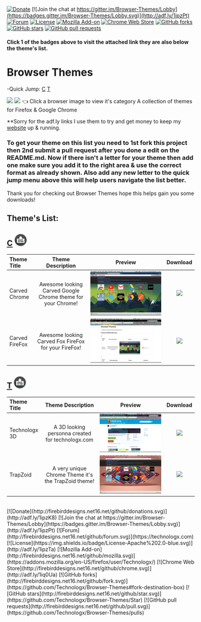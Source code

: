 <a href='#top'></a>
[![Donate](http://firebirddesigns.net16.net/github/donations.svg)](http://adf.ly/1ipzK8) [![Join the chat at https://gitter.im/Browser-Themes/Lobby](https://badges.gitter.im/Browser-Themes/Lobby.svg)](http://adf.ly/1ipzPt) [![Forum](http://firebirddesigns.net16.net/github/forum.svg)](https://technologx.com) [![License](https://img.shields.io/badge/License-Apache%202.0-blue.svg)](http://adf.ly/1ipzTa) [![Mozilla Add-on](http://firebirddesigns.net16.net/github/mozilla.svg)](https://addons.mozilla.org/en-US/firefox/user/Technologx/) [![Chrome Web Store](http://firebirddesigns.net16.net/github/chrome.svg)](http://adf.ly/1iq0Ua) [![GitHub forks](http://firebirddesigns.net16.net/github/fork.svg)](https://github.com/Technologx/Browser-Themes#fork-destination-box) [![GitHub stars](http://firebirddesigns.net16.net/github/star.svg)](https://github.com/Technologx/Browser-Themes/Star) [![GitHub pull requests](http://firebirddesigns.net16.net/github/pull.svg)](https://github.com/Technologx/Browser-Themes/pulls)<br />
#### Click 1 of the badges above to visit the attached link they are also below the theme's list.
# Browser Themes <br />
-Quick Jump:
<a href='#c'>C</a> <a href='#t'>T</a>

<a href='https://github.com/Technologx/Browser-Themes/tree/master/Themes/Chrome/' target='_blank'><img src='https://raw.githubusercontent.com/alrra/browser-logos/master/src/chrome/chrome_64x64.png'></a>
<a href='https://github.com/Technologx/Browser-Themes/tree/master/Themes/FireFox/' target='_blank'><img src='https://raw.githubusercontent.com/alrra/browser-logos/master/src/firefox/firefox_64x64.png'></a>  👈 Click a browser image to view it's category
A collection of themes for Firefox &amp; Google Chrome

**Sorry for the adf.ly links I use them to try and get money to keep my <a href='http://adf.ly/1ZQ6rs' target='_blank'>website</a> up &amp; running.

### To get your theme on this list you need to 1st fork this project then 2nd submit a pull request after you done a edit on the README.md. Now if there isn't a letter for your theme then add one make sure you add it to the right area &amp; use the correct format as already shown. Also add any new letter to the quick jump menu above this will help users navigate the list better.
Thank you for checking out Browser Themes hope this helps gain you some downloads!

## Theme's List:

## <a href='#c'>C</a> <a href='#top'><img src='https://raw.githubusercontent.com/Technologx/Browser-Themes/master/Extras/top.png' height='32px' width='32px'></a>
Theme Title                  | Theme Description               | Preview             | Download 
:------------------------ | :------------------------: | :------------------------: | :------------------------:
Carved Chrome | Awesome looking Carved Google Chrome theme for your Chrome!| <img style="-webkit-user-select: none" src='https://github.com/Technologx/Browser-Themes/blob/master/Previews/Chrome/carved_chrome.png'> | <a href='http://adf.ly/1imS30' target='_blank'><img src='https://developer.chrome.com/webstore/images/ChromeWebStore_Badge_v2_340x96.png'></a>
Carved FireFox | Awesome looking Carved Fox FireFox for your FireFox!| <img style="-webkit-user-select: none" src='https://github.com/Technologx/Browser-Themes/blob/master/Previews/FireFox/carved_fox.png'> | <a href='http://adf.ly/1in4YQ' target='_blank'><img src='https://marketplace.cdn.mozilla.net/media/img/mkt/badges/firefox-marketplace_badge-orange_116_40.png?b=2889250-585c400b'></a>

## <a href='#t'>T</a> <a href='#top'><img src='https://raw.githubusercontent.com/Technologx/Browser-Themes/master/Extras/top.png' height='32px' width='32px'></a>
Theme Title                  | Theme Description               | Preview             | Download 
:------------------------ | :------------------------: | :------------------------: | :------------------------:
Technologx 3D | A 3D looking personna created for technologx.com| <img style="-webkit-user-select: none" src="https://github.com/Technologx/Browser-Themes/blob/master/Previews/FireFox/technologx_3d.png"> | <a href='http://adf.ly/1impAz' target='_blank'><img src='https://marketplace.cdn.mozilla.net/media/img/mkt/badges/firefox-marketplace_badge-orange_116_40.png?b=2889250-585c400b'></a>
TrapZoid | A very unique Chrome Theme it's the TrapZoid theme!| <img style="-webkit-user-select: none" src="https://github.com/Technologx/Browser-Themes/blob/master/Previews/Chrome/trapzoid.png"> | <a href='http://adf.ly/1imSvc' target='_blank'><img src='https://developer.chrome.com/webstore/images/ChromeWebStore_Badge_v2_340x96.png'></a>

<br />
[![Donate](http://firebirddesigns.net16.net/github/donations.svg)](http://adf.ly/1ipzK8) [![Join the chat at https://gitter.im/Browser-Themes/Lobby](https://badges.gitter.im/Browser-Themes/Lobby.svg)](http://adf.ly/1ipzPt) [![Forum](http://firebirddesigns.net16.net/github/forum.svg)](https://technologx.com) [![License](https://img.shields.io/badge/License-Apache%202.0-blue.svg)](http://adf.ly/1ipzTa) [![Mozilla Add-on](http://firebirddesigns.net16.net/github/mozilla.svg)](https://addons.mozilla.org/en-US/firefox/user/Technologx/) [![Chrome Web Store](http://firebirddesigns.net16.net/github/chrome.svg)](http://adf.ly/1iq0Ua) [![GitHub forks](http://firebirddesigns.net16.net/github/fork.svg)](https://github.com/Technologx/Browser-Themes#fork-destination-box) [![GitHub stars](http://firebirddesigns.net16.net/github/star.svg)](https://github.com/Technologx/Browser-Themes/Star) [![GitHub pull requests](http://firebirddesigns.net16.net/github/pull.svg)](https://github.com/Technologx/Browser-Themes/pulls)
